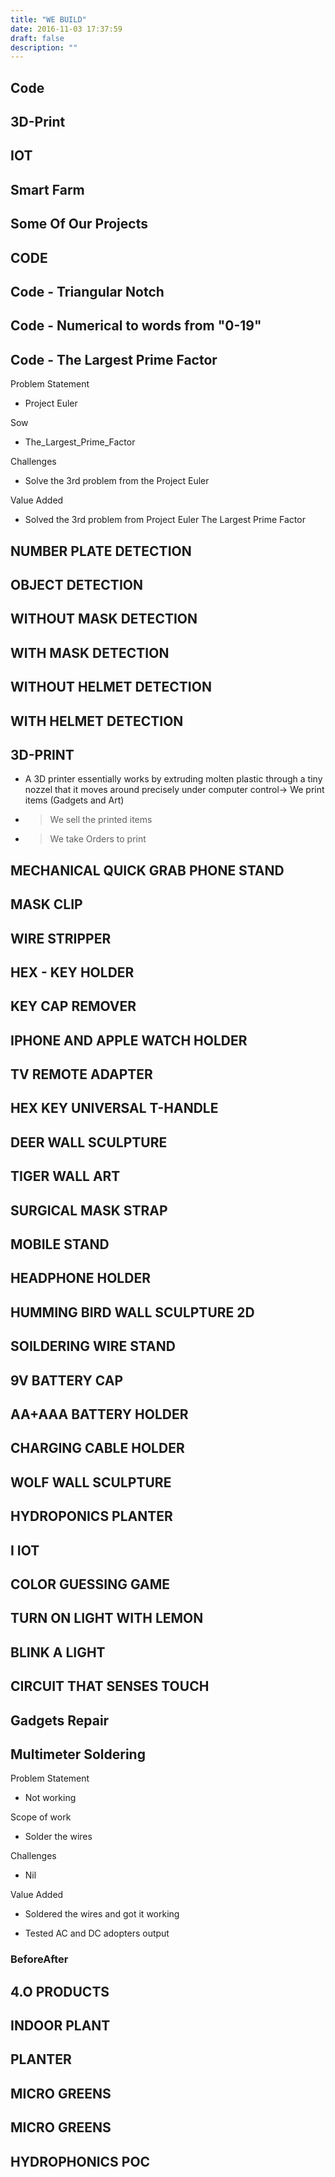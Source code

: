 ```yaml
---
title: "WE BUILD"
date: 2016-11-03 17:37:59
draft: false
description: ""
---
```


## Code



## 3D-Print



## IOT



## Smart Farm

## Some Of Our Projects

## CODE

## Code - Triangular Notch


## Code - Numerical to words from "0-19"



## Code - The Largest Prime Factor

Problem Statement

- Project Euler

Sow

- The_Largest_Prime_Factor

Challenges

- Solve the 3rd problem from the Project Euler

Value Added

- Solved the 3rd problem from Project Euler The Largest Prime Factor


## NUMBER PLATE DETECTION



## OBJECT DETECTION



## WITHOUT MASK DETECTION



## WITH MASK DETECTION



## WITHOUT HELMET DETECTION



## WITH HELMET DETECTION

## 3D-PRINT

- A 3D printer essentially works by extruding molten plastic through a tiny nozzel that it moves around precisely under computer control-> We print items (Gadgets and Art)

- > We sell the printed items

- > We take Orders to print


## MECHANICAL QUICK GRAB PHONE STAND



## MASK CLIP 



## WIRE STRIPPER



## HEX - KEY HOLDER



## KEY CAP REMOVER



## IPHONE AND APPLE WATCH HOLDER



## TV REMOTE ADAPTER



## HEX KEY UNIVERSAL T-HANDLE



## DEER WALL SCULPTURE



## TIGER WALL ART



## SURGICAL MASK STRAP



## MOBILE STAND



## HEADPHONE HOLDER



## HUMMING BIRD WALL SCULPTURE 2D



## SOILDERING WIRE STAND



## 9V BATTERY CAP



## AA+AAA BATTERY HOLDER



## CHARGING CABLE HOLDER



## WOLF WALL SCULPTURE



## HYDROPONICS PLANTER

## I IOT


## COLOR GUESSING GAME



## TURN ON LIGHT WITH LEMON



## BLINK A LIGHT



## CIRCUIT THAT SENSES TOUCH

## Gadgets Repair

## Multimeter Soldering

Problem Statement

- Not working

Scope of work

- Solder the wires

Challenges

- Nil

Value Added

- Soldered the wires and got it working

- Tested AC and DC adopters output


### BeforeAfter



## 4.O PRODUCTS



## INDOOR PLANT



## PLANTER



## MICRO GREENS



## MICRO GREENS



## HYDROPHONICS POC